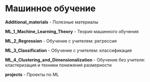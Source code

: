 # Машинное обучение

**Additional_materials** - Полезные материалы

**ML_1_Machine_Learning_Theory** - Теория машинного обучения

**ML_2_Regression** - Обучение с учителем: регрессия

**ML_3_Classification** - Обучение с учителем: классификация

**ML_4_Сlustering_and_Dimensionalization** - Обучение без учителя: кластеризация и техники понижения размерности

**projects** - Проекты по ML
